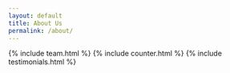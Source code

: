 ```yaml
---
layout: default
title: About Us
permalink: /about/
---
```



{% include team.html %}
{% include counter.html %}
{% include testimonials.html %}
